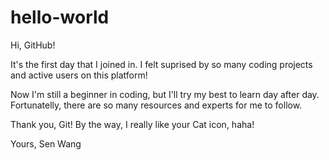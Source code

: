 # hello-world

Hi, GitHub!

It's the first day that I joined in. I felt suprised by so many coding projects and active users on this platform!

Now I'm still a beginner in coding, but I'll try my best to learn day after day. Fortunatelly, there are so many resources and experts for me to follow.

Thank you, Git! By the way, I really like your Cat icon, haha!

Yours,
Sen Wang
